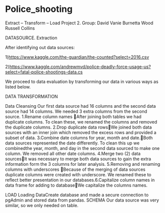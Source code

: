 # Police_shooting

Extract – Transform – Load Project 2.  Group: David Vanie Burnetta Wood Russell Collins

DATASOURCE. Extraction 

After identifying out data sources:

1)https://www.kaggle.com/the-guardian/the-counted?select=2016.csv

2)https://www.kaggle.com/andrewmvd/police-deadly-force-usage-us?select=fatal-police-shootings-data.cs

We proceed to data evaluation by transforming our data in various ways as listed below.

DATA TRANSFORMATION

Data Cleansing Our first data source had 16 columns and the second data source had 14 columns. We needed 3 extra columns from the second source.
1.Rename column names  After joining both tables we had duplicate columns. To clean these, we renamed the columns and removed the duplicate columns.
2.Drop duplicate data rowsWe joined both data sources with an inner join which removed the excess rows and provided a subset of data.
3.Combine date columns for year, month and date.Both data sources represented the date differently. To clean this up we combinedthe year, month, and day in the second data sourced to make one column. We removed all other date columns.
4.Merge two (2) data sourcesIt was necessary to merge both data sources to gain the extra information form the 3 columns for later analysis.
5.Removing and renaming columns with underscores Because of the merging of data sources duplicate columns were created with underscore. We renamed these to reflect better presentation in our databases.6.Capitalize column names in data frame for adding to databaseWe capitalize the columns names.

LOAD Loading DataCreate database and made a secure connection to pgAdmin and stored data  from pandas.
SCHEMA Our data source was very similar, so we only needed on table.

